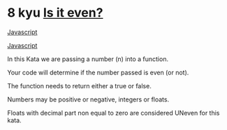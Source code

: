 # 8 kyu [Is it even?](https://www.codewars.com/kata/555a67db74814aa4ee0001b5)

<!-- START LANGUAGE_LINKS -->

[Javascript](./javascript.js)

[Javascript](./javascript1.js)

<!-- END LANGUAGE_LINKS -->

In this Kata we are passing a number (n) into a function. 

Your code will determine if the number passed is even (or not). 

The function needs to return either a true or false. 

Numbers may be positive or negative, integers or floats.

Floats with decimal part non equal to zero are considered UNeven for this kata.